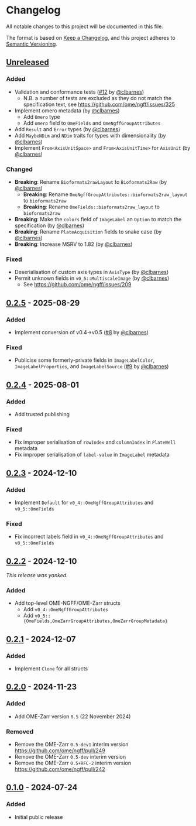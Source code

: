 # Changelog

All notable changes to this project will be documented in this file.

The format is based on [Keep a Changelog](https://keepachangelog.com/en/1.0.0/),
and this project adheres to [Semantic Versioning](https://semver.org/spec/v2.0.0.html).

## [Unreleased]

### Added

- Validation and conformance tests ([#12] by [@clbarnes])
  - N.B. a number of tests are excluded as they do not match the specification text, see <https://github.com/ome/ngff/issues/325>
- Implement omero metadata (by [@clbarnes])
  - Add `Omero` type
  - Add `omero` field to `OmeFields` and `OmeNgffGroupAttributes`
- Add `Result` and `Error` types (by [@clbarnes])
- Add `MaybeNDim` and `NDim` traits for types with dimensionality (by [@clbarnes])
- Implement `From<AxisUnitSpace>` and `From<AxisUnitTime>` for `AxisUnit` (by [@clbarnes])

### Changed

- **Breaking**: Rename `Bioformats2rawLayout` to `Bioformats2Raw` (by [@clbarnes])
  - **Breaking**: Rename `OmeNgffGroupAttributes::bioformats2raw_layout` to `bioformats2raw`
  - **Breaking**: Rename `OmeFields::bioformats2raw_layout` to `bioformats2raw`
- **Breaking**: Make the `colors` field of `ImageLabel` an `Option` to match the specification (by [@clbarnes])
- **Breaking**: Rename `PlateAcquisition` fields to snake case (by [@clbarnes])
- **Breaking**: Increase MSRV to 1.82 (by [@clbarnes])

### Fixed

- Deserialisation of custom axis types in `AxisType` (by [@clbarnes])
- Permit unknown fields in `v0_5::MultiscaleImage` (by [@clbarnes])
  - See https://github.com/ome/ngff/issues/209

[#12]: https://github.com/zarrs/ome_zarr_metadata/pull/12

## [0.2.5] - 2025-08-29

### Added

- Implement conversion of v0.4->v0.5 ([#8] by [@clbarnes])

### Fixed

- Publicise some formerly-private fields in `ImageLabelColor`, `ImageLabelProperties`, and `ImageLabelSource` ([#9] by [@clbarnes])

[#8]: https://github.com/zarrs/ome_zarr_metadata/pull/8
[#9]: https://github.com/zarrs/ome_zarr_metadata/pull/9

## [0.2.4] - 2025-08-01

### Added

- Add trusted publishing

### Fixed

- Fix improper serialisation of `rowIndex` and `columnIndex` in `PlateWell` metadata
- Fix improper serialisation of `label-value` in `ImageLabel` metadata

## [0.2.3] - 2024-12-10

### Added

- Implement `Default` for `v0_4::OmeNgffGroupAttributes` and `v0_5::OmeFields`

### Fixed

- Fix incorrect labels field in `v0_4::OmeNgffGroupAttributes` and `v0_5::OmeFields`

## [0.2.2] - 2024-12-10

*This release was yanked.*

### Added

- Add top-level OME-NGFF/OME-Zarr structs
  - Add `v0_4::OmeNgffGroupAttributes`
  - Add `v0_5::{OmeFields,OmeZarrGroupAttributes,OmeZarrGroupMetadata}`

## [0.2.1] - 2024-12-07

### Added

- Implement `Clone` for all structs

## [0.2.0] - 2024-11-23

### Added

- Add OME-Zarr version `0.5` (22 November 2024)

### Removed

- Remove the OME-Zarr `0.5-dev1` interim version https://github.com/ome/ngff/pull/249
- Remove the OME-Zarr `0.5-dev` interim version
- Remove the OME-Zarr `0.5+RFC-2` interim version https://github.com/ome/ngff/pull/242

## [0.1.0] - 2024-07-24

### Added

- Initial public release

[unreleased]: https://github.com/zarrs/ome_zarr_metadata/compare/v0.2.5...HEAD
[0.2.5]: https://github.com/zarrs/ome_zarr_metadata/releases/tag/v0.2.5
[0.2.4]: https://github.com/zarrs/ome_zarr_metadata/releases/tag/v0.2.4
[0.2.3]: https://github.com/zarrs/ome_zarr_metadata/releases/tag/v0.2.3
[0.2.2]: https://github.com/zarrs/ome_zarr_metadata/releases/tag/v0.2.2
[0.2.1]: https://github.com/zarrs/ome_zarr_metadata/releases/tag/v0.2.1
[0.2.0]: https://github.com/zarrs/ome_zarr_metadata/releases/tag/v0.2.0
[0.1.0]: https://github.com/zarrs/ome_zarr_metadata/releases/tag/v0.1.0

[@clbarnes]: https://github.com/clbarnes
